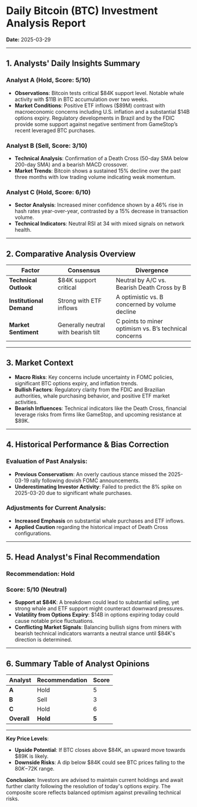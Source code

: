 # **Daily Bitcoin (BTC) Investment Analysis Report**  
**Date:** 2025-03-29  

---

## **1. Analysts' Daily Insights Summary**  

### **Analyst A (Hold, Score: 5/10)**  
- **Observations**: Bitcoin tests critical $84K support level. Notable whale activity with $11B in BTC accumulation over two weeks. 
- **Market Conditions**: Positive ETF inflows ($89M) contrast with macroeconomic concerns including U.S. inflation and a substantial $14B options expiry. Regulatory developments in Brazil and by the FDIC provide some support against negative sentiment from GameStop’s recent leveraged BTC purchases.

### **Analyst B (Sell, Score: 3/10)**  
- **Technical Analysis**: Confirmation of a Death Cross (50-day SMA below 200-day SMA) and a bearish MACD crossover.
- **Market Trends**: Bitcoin shows a sustained 15% decline over the past three months with low trading volume indicating weak momentum.

### **Analyst C (Hold, Score: 6/10)**  
- **Sector Analysis**: Increased miner confidence shown by a 46% rise in hash rates year-over-year, contrasted by a 15% decrease in transaction volume.
- **Technical Indicators**: Neutral RSI at 34 with mixed signals on network health.

---

## **2. Comparative Analysis Overview**  

| **Factor**               | **Consensus**                        | **Divergence**                                   |  
|--------------------------|--------------------------------------|-------------------------------------------------|  
| **Technical Outlook**    | $84K support critical                | Neutral by A/C vs. Bearish Death Cross by B     |  
| **Institutional Demand** | Strong with ETF inflows              | A optimistic vs. B concerned by volume decline  |  
| **Market Sentiment**     | Generally neutral with bearish tilt  | C points to miner optimism vs. B’s technical concerns |

---

## **3. Market Context**  

- **Macro Risks**: Key concerns include uncertainty in FOMC policies, significant BTC options expiry, and inflation trends.
- **Bullish Factors**: Regulatory clarity from the FDIC and Brazilian authorities, whale purchasing behavior, and positive ETF market activities.
- **Bearish Influences**: Technical indicators like the Death Cross, financial leverage risks from firms like GameStop, and upcoming resistance at $89K.

---

## **4. Historical Performance & Bias Correction**  

### **Evaluation of Past Analysis**:
- **Previous Conservatism**: An overly cautious stance missed the 2025-03-19 rally following dovish FOMC announcements.
- **Underestimating Investor Activity**: Failed to predict the 8% spike on 2025-03-20 due to significant whale purchases.

### **Adjustments for Current Analysis**:
- **Increased Emphasis** on substantial whale purchases and ETF inflows.
- **Applied Caution** regarding the historical impact of Death Cross configurations.

---

## **5. Head Analyst's Final Recommendation**  

### **Recommendation**: **Hold**  
### **Score**: **5/10** (Neutral)
- **Support at $84K**: A breakdown could lead to substantial selling, yet strong whale and ETF support might counteract downward pressures.
- **Volatility from Options Expiry**: $14B in options expiring today could cause notable price fluctuations.
- **Conflicting Market Signals**: Balancing bullish signs from miners with bearish technical indicators warrants a neutral stance until $84K's direction is determined.

---

## **6. Summary Table of Analyst Opinions**  

| Analyst     | Recommendation | Score |  
|-------------|----------------|-------|  
| **A**       | Hold           | 5     |  
| **B**       | Sell           | 3     |  
| **C**       | Hold           | 6     |  
| **Overall** | **Hold**       | **5** |  

---

**Key Price Levels**:  
- **Upside Potential**: If BTC closes above $84K, an upward move towards $89K is likely.
- **Downside Risks**: A dip below $84K could see BTC prices falling to the $80K-$72K range.

**Conclusion**: Investors are advised to maintain current holdings and await further clarity following the resolution of today's options expiry. The composite score reflects balanced optimism against prevailing technical risks.